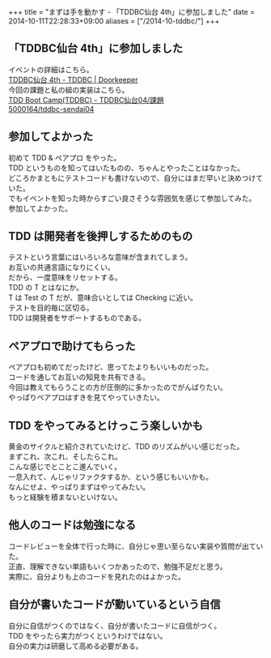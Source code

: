 +++
title = "まずは手を動かす - 「TDDBC仙台 4th」に参加しました"
date = 2014-10-11T22:28:33+09:00
aliases = ["/2014-10-tddbc/"]
+++

## 「TDDBC仙台 4th」に参加しました
イベントの詳細はこちら。  
[TDDBC仙台 4th - TDDBC | Doorkeeper](http://tddbc.doorkeeper.jp/events/14894)  
今回の課題と私の組の実装はこちら。  
[TDD Boot Camp(TDDBC) - TDDBC仙台04/課題](http://devtesting.jp/tddbc/?TDDBC%E4%BB%99%E5%8F%B004%2F%E8%AA%B2%E9%A1%8C)  
[5000164/tddbc-sendai04](https://github.com/5000164/tddbc-sendai04)

## 参加してよかった
初めて TDD & ペアプロ をやった。  
TDD というものを知ってはいたものの、ちゃんとやったことはなかった。  
どころかまともにテストコードも書けないので、自分にはまだ早いと決めつけていた。  
でもイベントを知った時からすごい良さそうな雰囲気を感じて参加してみた。  
参加してよかった。

## TDD は開発者を後押しするためのもの
テストという言葉にはいろいろな意味が含まれてしまう。  
お互いの共通言語になりにくい。  
だから、一度意味をリセットする。  
TDD の T とはなにか。  
T は Test の T だが、意味合いとしては Checking に近い。  
テストを目的毎に区切る。  
TDD は開発者をサポートするものである。

## ペアプロで助けてもらった
ペアプロも初めてだったけど、思ってたよりもいいものだった。  
コードを通してお互いの知見を共有できる。  
今回は教えてもらうことの方が圧倒的に多かったのでがんばりたい。  
やっぱりペアプロはすきを見てやっていきたい。

## TDD をやってみるとけっこう楽しいかも
黄金のサイクルと紹介されていたけど、TDD のリズムがいい感じだった。  
まずこれ、次これ、そしたらこれ。  
こんな感じでとことこ進んでいく。  
一息入れて、んじゃリファクタするか、という感じもいいかも。  
なんにせよ、やっぱりまずはやってみたい。  
もっと経験を積まないといけない。

## 他人のコードは勉強になる
コードレビューを全体で行った時に、自分じゃ思い至らない実装や質問が出ていた。  
正直、理解できない単語もいくつかあったので、勉強不足だと思う。  
実際に、自分よりも上のコードを見れたのはよかった。

## 自分が書いたコードが動いているという自信
自分に自信がつくのではなく、自分が書いたコードに自信がつく。  
TDD をやったら実力がつくというわけではない。  
自分の実力は研磨して高める必要がある。
